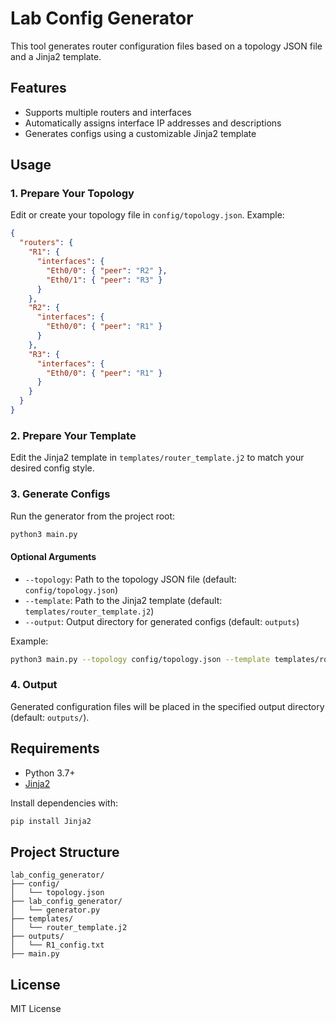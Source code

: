 # Lab Config Generator

This tool generates router configuration files based on a topology JSON file and a Jinja2 template.

## Features

- Supports multiple routers and interfaces
- Automatically assigns interface IP addresses and descriptions
- Generates configs using a customizable Jinja2 template

## Usage

### 1. Prepare Your Topology

Edit or create your topology file in `config/topology.json`. Example:
```json
{
  "routers": {
    "R1": {
      "interfaces": {
        "Eth0/0": { "peer": "R2" },
        "Eth0/1": { "peer": "R3" }
      }
    },
    "R2": {
      "interfaces": {
        "Eth0/0": { "peer": "R1" }
      }
    },
    "R3": {
      "interfaces": {
        "Eth0/0": { "peer": "R1" }
      }
    }
  }
}
```

### 2. Prepare Your Template

Edit the Jinja2 template in `templates/router_template.j2` to match your desired config style.

### 3. Generate Configs

Run the generator from the project root:

```bash
python3 main.py
```

#### Optional Arguments

- `--topology`: Path to the topology JSON file (default: `config/topology.json`)
- `--template`: Path to the Jinja2 template (default: `templates/router_template.j2`)
- `--output`: Output directory for generated configs (default: `outputs`)

Example:

```bash
python3 main.py --topology config/topology.json --template templates/router_template.j2 --output outputs
```

### 4. Output

Generated configuration files will be placed in the specified output directory (default: `outputs/`).

## Requirements

- Python 3.7+
- [Jinja2](https://pypi.org/project/Jinja2/)

Install dependencies with:

```bash
pip install Jinja2
```

## Project Structure

```
lab_config_generator/
├── config/
│   └── topology.json
├── lab_config_generator/
│   └── generator.py
├── templates/
│   └── router_template.j2
├── outputs/
│   └── R1_config.txt
├── main.py
```

## License

MIT License
